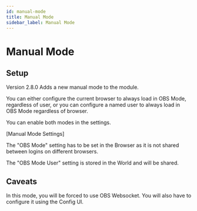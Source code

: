 ```yaml
---
id: manual-mode
title: Manual Mode
sidebar_label: Manual Mode
---
```


# Manual Mode

## Setup

Version 2.8.0 Adds a new manual mode to the module.

You can either configure the current browser to always load in OBS Mode, regardless of user,
or you can configure a named user to always load in OBS Mode regardless of browser.

You can enable both modes in the settings.

[Manual Mode Settings]

The "OBS Mode" setting has to be set in the Browser as it is not shared between logins on different browsers.

The "OBS Mode User" setting is stored in the World and will be shared.

## Caveats

In this mode, you will be forced to use OBS Websocket. You will also have to configure it using the Config UI.
